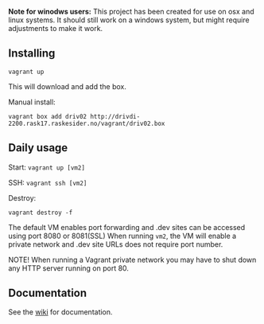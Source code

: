 **Note for winodws users:** This project has been created for use on osx and linux systems. It should still work on a windows system, but might require adjustments to make it work.

## Installing

`vagrant up`

This will download and add the box. 

Manual install:

`vagrant box add driv02 http://drivdi-2200.rask17.raskesider.no/vagrant/driv02.box`

## Daily usage

Start:
`vagrant up [vm2]`

SSH:
`vagrant ssh [vm2]`

Destroy:

`vagrant destroy -f`

The default VM enables port forwarding and .dev sites can be accessed using port 8080 or 8081(SSL)
When running `vm2`, the VM will enable a private network and .dev site URLs does not require port number.

NOTE!
When running a Vagrant private network you may have to shut down any HTTP server running on port 80.

## Documentation 

See the [wiki](https://github.com/drivdigital/driv-vagrant/wiki) for documentation.